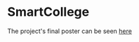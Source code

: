 # SmartCollege
The project's final poster can be seen [here](https://github.com/tr6633/SmartCollege/blob/master/Project_Poster.pdf)

